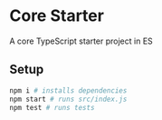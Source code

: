 # Core Starter

A core TypeScript starter project in ES

## Setup

```bash
npm i # installs dependencies
npm start # runs src/index.js
npm test # runs tests
```
